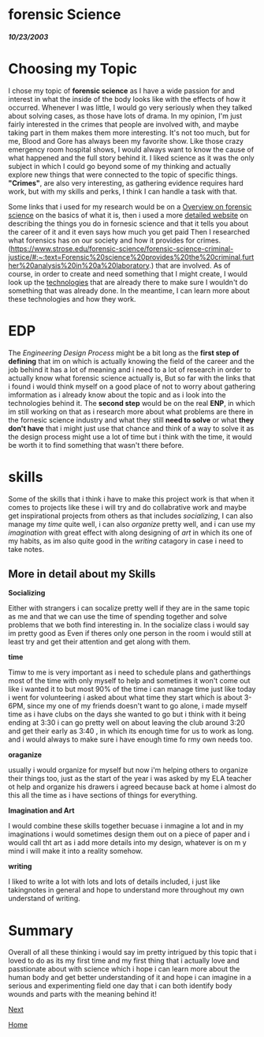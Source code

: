 # forensic Science #
##### 10/23/2003

# Choosing my Topic #

I chose my topic of **forensic science** as I have a wide passion for and interest in what the inside of the body looks like with the effects of how it occurred. Whenever I was little, I would go very seriously when they talked about solving cases, as those have lots of drama. In my opinion, I'm just fairly interested in the crimes that people are involved with, and maybe taking part in them makes them more interesting. It's not too much, but for me, Blood and Gore has always been my favorite show. Like those crazy emergency room hospital shows, I would always want to know the cause of what happened and the full story behind it. I liked science as it was the only subject in which I could go beyond some of my thinking and actually explore new things that were connected to the topic of specific things. **"Crimes"**, are also very interesting, as gathering evidence requires hard work, but with my skills and perks, I think I can handle a task with that. 

Some links that i used for my research would be on a [Overview on forensic science](https://www.nist.gov/forensic-science#:~:text=What%20Is%20Forensic%20Science%3F,to%20anthropology%20and%20wildlife%20forensics) on the basics of what it is, then i used a more [detailed website](https://www.aafs.org/careers-forensic-science/what-forensic-science) on describing the things you do in fornesic science and that it tells you about the career of it and it even says how much you get paid Then I researched what forensics has on our society and how it provides for crimes. (https://www.strose.edu/forensic-science/forensic-science-criminal-justice/#:~:text=Forensic%20science%20provides%20the%20criminal,further%20analysis%20in%20a%20laboratory.) that are involved. As of course, in order to create and need something that I might create, I would look up the [technologies](https://www.atascientific.com.au/technologies-forensic-sciences/#:~:text=Forensic%20scientists%20apply%20technologies%20to,then%20analysed%20using%20gas%20chromatography.) that are already there to make sure I wouldn't do something that was already done. In the meantime, I can learn more about these technologies and how they work.
# EDP #

The _Engineering Design Process_ might be a bit long as the **first step of defining** that im on which is actually knowing the field of the career and the job behind it has a lot of meaning and i need to a lot of research in order to actually know what forensic science actually is, But so far with the links that i found i would think myself on a good place of not to worry about gathering imformation as i already know about the topic and as i look into the technologies behind it. The **second step** would be on the real **ENP**, in which im still working on that as i research more about what problems are there in the fornesic science industry and what they still **need to solve** or what **they don't have** that i might just use that chance and think of a way to solve it as the design process might use a lot of time but i think with the time, it would be worth it to find something that wasn't there before.

# skills #

Some of the skills that i think i have to make this project work is that when it comes to projects like these i will try and do collabrative work and maybe get inspirational projects from others as that includes _socializing_, I can also manage my _time_ quite well, i can also _organize_ pretty well, and i can use my _imagination_ with great effect with along designing of _art_ in which its one of my habits, as im also quite good in the _writing_ catagory in case i need to take notes.

## More in detail about my Skills ##

**Socializing**

Either with strangers i can socalize pretty well if they are in the same topic as me and that we can use the time of spending together and solve problems that we both find interesting in. In the socialize class i would say im pretty good as Even if theres only one person in the room i would still at least try and get their attention and get along with them.

**time**

Timw to me is very important as i need to schedule plans and gatherthings most of the time with only myself to help and sometimes it won't come out like i wanted it to but most 90% of the time i can manage time just like today i went for volunteering i asked about what time they start which is about 3-6PM, since my one of my friends doesn't want to go alone, i made myself time as i have clubs on the days she wanted to go but i think with it being ending at 3:30 i can go pretty well on about leaving the club around 3:20 and get their early as 3:40 , in which its enough time for us to work as long. and i would always to make sure i have enough time fo rmy own needs too.

**oraganize**

usually i would organize for myself but now i'm helping others to organize their things too, just as the start of the year i was asked by my ELA teacher ot help and organize his drawers i agreed because back at home i almost do this all the time as i have sections of things for everything.

**Imagination and Art**

I would combine these skills together becuase i inmagine a lot and in my imaginations i would sometimes design them out on a piece of paper and i would call tht art as i add more details into my design, whatever is on m y mind i will make it into a reality somehow.

**writing**

I liked to write a lot with lots and lots of details included, i just like takingnotes in general and hope to understand more throughout my own understand of writing.

# Summary #

Overall of all these thinking i would say im pretty intrigued by this topic that i loved to do as its my first time and my first thing that i actually love and passtionate about with science which i hope i can learn more about the human body and get better understanding of it and hope i can imagine in a serious and experimenting field one day that i can both identify body wounds and parts with the meaning behind it!





[Next](entry02.md)

[Home](../README.md)
